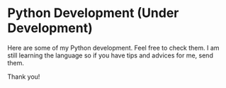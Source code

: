 # Python Development (Under Development)

Here are some of my Python development. Feel free to check them. I am still learning the language so if you have tips and advices for me,
send them.

Thank you!
